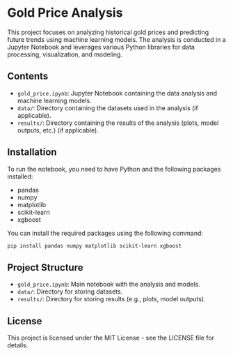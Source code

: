 # Gold Price Analysis

This project focuses on analyzing historical gold prices and predicting future trends using machine learning models. The analysis is conducted in a Jupyter Notebook and leverages various Python libraries for data processing, visualization, and modeling.

## Contents

- `gold_price.ipynb`: Jupyter Notebook containing the data analysis and machine learning models.
- `data/`: Directory containing the datasets used in the analysis (if applicable).
- `results/`: Directory containing the results of the analysis (plots, model outputs, etc.) (if applicable).

## Installation

To run the notebook, you need to have Python and the following packages installed:

- pandas
- numpy
- matplotlib
- scikit-learn
- xgboost

You can install the required packages using the following command:

```bash
pip install pandas numpy matplotlib scikit-learn xgboost
```
## Project Structure
- `gold_price.ipynb`: Main notebook with the analysis and models.
- `data/`: Directory for storing datasets.
- `results/`: Directory for storing results (e.g., plots, model outputs).
## License
This project is licensed under the MIT License - see the LICENSE file for details.

